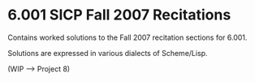 6.001 SICP Fall 2007 Recitations
================================ 

Contains worked solutions to the Fall 2007 recitation sections for 6.001.

Solutions are expressed in various dialects of Scheme/Lisp.

(WIP --> Project 8)
